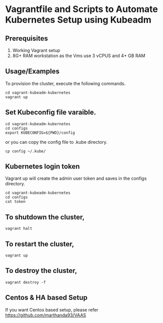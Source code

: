 
# Vagrantfile and Scripts to Automate Kubernetes Setup using Kubeadm 

## Prerequisites

1. Working Vagrant setup
2. 8G+ RAM workstation as the Vms use 3 vCPUS and 4+ GB RAM
 
## Usage/Examples

To provision the cluster, execute the following commands.

```shell
cd vagrant-kubeadm-kubernetes
vagrant up
```

## Set Kubeconfig file varaible.

```shell
cd vagrant-kubeadm-kubernetes
cd configs
export KUBECONFIG=${PWD}/config
```

or you can copy the config file to .kube directory.

```shell
cp config ~/.kube/
```


## Kubernetes login token

Vagrant up will create the admin user token and saves in the configs directory.

```shell
cd vagrant-kubeadm-kubernetes
cd configs
cat token
```

## To shutdown the cluster, 

```shell
vagrant halt
```

## To restart the cluster,

```shell
vagrant up
```

## To destroy the cluster, 

```shell
vagrant destroy -f
```

## Centos & HA based Setup

If you want Centos based setup, please refer https://github.com/marthanda93/VAAS
  
